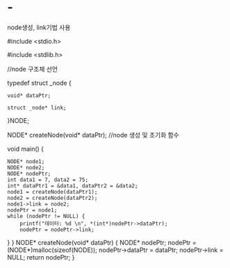 # -
node생성, link기법 사용


#include <stdio.h>

#include <stdlib.h>

//node 구조체 선언

typedef struct _node {

	void* dataPtr;
	
	struct _node* link;
	
}NODE;

NODE* createNode(void* dataPtr); //node 생성 및 초기화 함수

void main() { 

	NODE* node1; 
	NODE* node2; 
	NODE* nodePtr; 
	int data1 = 7, data2 = 75; 
	int* dataPtr1 = &data1, dataPtr2 = &data2; 
	node1 = createNode(dataPtr1); 
	node2 = createNode(dataPtr2); 
	node1->link = node2; 
	nodePtr = node1; 
	while (nodePtr != NULL) { 
		printf("데이터: %d \n", *(int*)nodePtr->dataPtr); 		
		nodePtr = nodePtr->link;
 }
}
NODE* createNode(void* dataPtr) { 
	NODE* nodePtr;
	nodePtr = (NODE*)malloc(sizeof(NODE));
	nodePtr->dataPtr = dataPtr;
	nodePtr->link = NULL; 
	return nodePtr;
}


